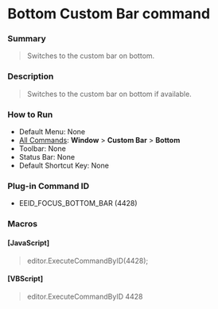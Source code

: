 # Bottom Custom Bar command

### Summary

> Switches to the custom bar on bottom.

### Description

> Switches to the custom bar on bottom if available.

### How to Run

- Default Menu: None
- [All Commands](../tools/all_commands): **Window**
\> **Custom Bar** \> **Bottom**
- Toolbar: None
- Status Bar: None
- Default Shortcut Key: None

### Plug-in Command ID

- EEID\_FOCUS\_BOTTOM\_BAR (4428)

### Macros

#### \[JavaScript\]

> editor.ExecuteCommandByID(4428);

#### \[VBScript\]

> editor.ExecuteCommandByID 4428